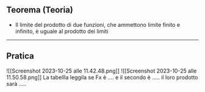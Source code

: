 ## Teorema (Teoria)
- Il limite del prodotto di due funzioni, che ammettono limite finito e infinito, è uguale al prodotto dei limiti

****
## Pratica
![[Screenshot 2023-10-25 alle 11.42.48.png]]
![[Screenshot 2023-10-25 alle 11.50.58.png]]
La tabellla leggila se Fx è .... e il secondo è ..... il loro prodotto sarà .....